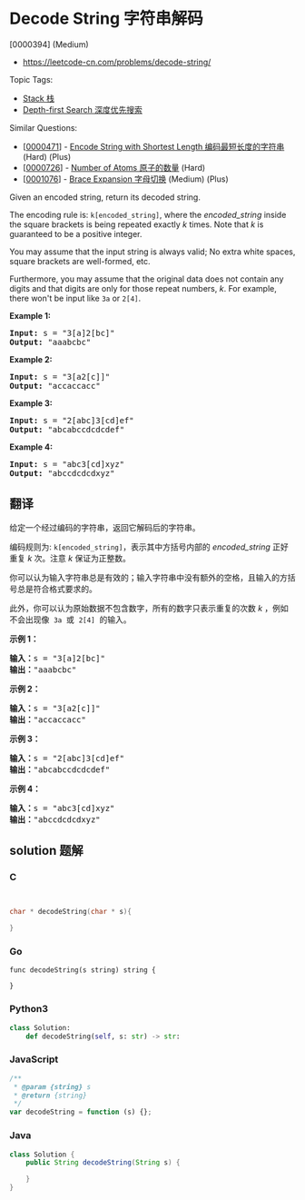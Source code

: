 # Decode String 字符串解码

[0000394] (Medium)

- https://leetcode-cn.com/problems/decode-string/

Topic Tags:

- [Stack 栈](https://leetcode-cn.com/tag/stack/)
- [Depth-first Search 深度优先搜索](https://leetcode-cn.com/tag/depth-first-search/)

Similar Questions:

- [[0000471](https://leetcode-cn.com/problems/encode-string-with-shortest-length/)] - [Encode String with Shortest Length 编码最短长度的字符串](./0000471.encode-string-with-shortest-length.md) (Hard) (Plus)
- [[0000726](https://leetcode-cn.com/problems/number-of-atoms/)] - [Number of Atoms 原子的数量](./0000726.number-of-atoms.md) (Hard)
- [[0001076](https://leetcode-cn.com/problems/brace-expansion/)] - [Brace Expansion 字母切换](./0001076.brace-expansion.md) (Medium) (Plus)

Given an encoded string, return its decoded string.

The encoding rule is: `k[encoded_string]`, where the _encoded_string_ inside the square brackets is being repeated exactly _k_ times. Note that _k_ is guaranteed to be a positive integer.

You may assume that the input string is always valid; No extra white spaces, square brackets are well-formed, etc.

Furthermore, you may assume that the original data does not contain any digits and that digits are only for those repeat numbers, _k_. For example, there won't be input like `3a` or `2[4]`.

**Example 1:**

<pre><strong>Input:</strong> s = "3[a]2[bc]"
<strong>Output:</strong> "aaabcbc"
</pre>

**Example 2:**

<pre><strong>Input:</strong> s = "3[a2[c]]"
<strong>Output:</strong> "accaccacc"
</pre>

**Example 3:**

<pre><strong>Input:</strong> s = "2[abc]3[cd]ef"
<strong>Output:</strong> "abcabccdcdcdef"
</pre>

**Example 4:**

<pre><strong>Input:</strong> s = "abc3[cd]xyz"
<strong>Output:</strong> "abccdcdcdxyz"
</pre>

## 翻译

给定一个经过编码的字符串，返回它解码后的字符串。

编码规则为: `k[encoded_string]`，表示其中方括号内部的 _encoded_string_ 正好重复 _k_ 次。注意 _k_ 保证为正整数。

你可以认为输入字符串总是有效的；输入字符串中没有额外的空格，且输入的方括号总是符合格式要求的。

此外，你可以认为原始数据不包含数字，所有的数字只表示重复的次数 _k_ ，例如不会出现像  `3a`  或  `2[4]`  的输入。

**示例 1：**

<pre><strong>输入：</strong>s = "3[a]2[bc]"
<strong>输出：</strong>"aaabcbc"
</pre>

**示例 2：**

<pre><strong>输入：</strong>s = "3[a2[c]]"
<strong>输出：</strong>"accaccacc"
</pre>

**示例 3：**

<pre><strong>输入：</strong>s = "2[abc]3[cd]ef"
<strong>输出：</strong>"abcabccdcdcdef"
</pre>

**示例 4：**

<pre><strong>输入：</strong>s = "abc3[cd]xyz"
<strong>输出：</strong>"abccdcdcdxyz"
</pre>

## solution 题解

### C

```c


char * decodeString(char * s){

}
```

### Go

```golang
func decodeString(s string) string {

}
```

### Python3

```python
class Solution:
    def decodeString(self, s: str) -> str:
```

### JavaScript

```javascript
/**
 * @param {string} s
 * @return {string}
 */
var decodeString = function (s) {};
```

### Java

```java
class Solution {
    public String decodeString(String s) {

    }
}
```
